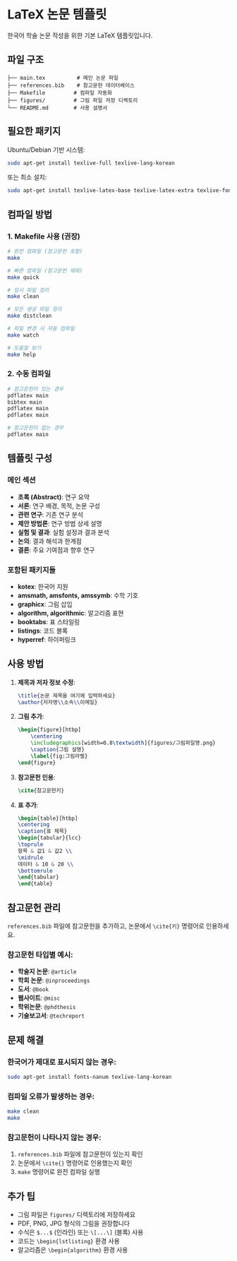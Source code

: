 # LaTeX 논문 템플릿

한국어 학술 논문 작성을 위한 기본 LaTeX 템플릿입니다.

## 파일 구조

```
├── main.tex          # 메인 논문 파일
├── references.bib    # 참고문헌 데이터베이스
├── Makefile         # 컴파일 자동화
├── figures/         # 그림 파일 저장 디렉토리
└── README.md        # 사용 설명서
```

## 필요한 패키지

Ubuntu/Debian 기반 시스템:
```bash
sudo apt-get install texlive-full texlive-lang-korean
```

또는 최소 설치:
```bash
sudo apt-get install texlive-latex-base texlive-latex-extra texlive-fonts-recommended texlive-lang-korean
```

## 컴파일 방법

### 1. Makefile 사용 (권장)

```bash
# 완전 컴파일 (참고문헌 포함)
make

# 빠른 컴파일 (참고문헌 제외)
make quick

# 임시 파일 정리
make clean

# 모든 생성 파일 정리
make distclean

# 파일 변경 시 자동 컴파일
make watch

# 도움말 보기
make help
```

### 2. 수동 컴파일

```bash
# 참고문헌이 있는 경우
pdflatex main
bibtex main
pdflatex main
pdflatex main

# 참고문헌이 없는 경우
pdflatex main
```

## 템플릿 구성

### 메인 섹션
- **초록 (Abstract)**: 연구 요약
- **서론**: 연구 배경, 목적, 논문 구성
- **관련 연구**: 기존 연구 분석
- **제안 방법론**: 연구 방법 상세 설명
- **실험 및 결과**: 실험 설정과 결과 분석
- **논의**: 결과 해석과 한계점
- **결론**: 주요 기여점과 향후 연구

### 포함된 패키지들
- **kotex**: 한국어 지원
- **amsmath, amsfonts, amssymb**: 수학 기호
- **graphicx**: 그림 삽입
- **algorithm, algorithmic**: 알고리즘 표현
- **booktabs**: 표 스타일링
- **listings**: 코드 블록
- **hyperref**: 하이퍼링크

## 사용 방법

1. **제목과 저자 정보 수정**:
   ```latex
   \title{논문 제목을 여기에 입력하세요}
   \author{저자명\\소속\\이메일}
   ```

2. **그림 추가**:
   ```latex
   \begin{figure}[htbp]
       \centering
       \includegraphics[width=0.8\textwidth]{figures/그림파일명.png}
       \caption{그림 설명}
       \label{fig:그림라벨}
   \end{figure}
   ```

3. **참고문헌 인용**:
   ```latex
   \cite{참고문헌키}
   ```

4. **표 추가**:
   ```latex
   \begin{table}[htbp]
   \centering
   \caption{표 제목}
   \begin{tabular}{lcc}
   \toprule
   항목 & 값1 & 값2 \\
   \midrule
   데이터 & 10 & 20 \\
   \bottomrule
   \end{tabular}
   \end{table}
   ```

## 참고문헌 관리

`references.bib` 파일에 참고문헌을 추가하고, 논문에서 `\cite{키}` 명령어로 인용하세요.

### 참고문헌 타입별 예시:

- **학술지 논문**: `@article`
- **학회 논문**: `@inproceedings`
- **도서**: `@book`
- **웹사이트**: `@misc`
- **학위논문**: `@phdthesis`
- **기술보고서**: `@techreport`

## 문제 해결

### 한국어가 제대로 표시되지 않는 경우:
```bash
sudo apt-get install fonts-nanum texlive-lang-korean
```

### 컴파일 오류가 발생하는 경우:
```bash
make clean
make
```

### 참고문헌이 나타나지 않는 경우:
1. `references.bib` 파일에 참고문헌이 있는지 확인
2. 논문에서 `\cite{}` 명령어로 인용했는지 확인
3. `make` 명령어로 완전 컴파일 실행

## 추가 팁

- 그림 파일은 `figures/` 디렉토리에 저장하세요
- PDF, PNG, JPG 형식의 그림을 권장합니다
- 수식은 `$...$` (인라인) 또는 `\[...\]` (블록) 사용
- 코드는 `\begin{lstlisting}` 환경 사용
- 알고리즘은 `\begin{algorithm}` 환경 사용 